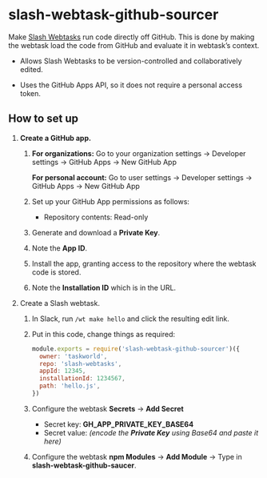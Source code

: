 # slash-webtask-github-sourcer

Make [Slash Webtasks](https://webtask.io/slack) run code directly off GitHub.
This is done by making the webtask load the code from GitHub and evaluate it in webtask’s context.

- Allows Slash Webtasks to be version-controlled and collaboratively edited.

- Uses the GitHub Apps API, so it does not require a personal access token.

## How to set up

1. **Create a GitHub app.**

   1. **For organizations:** Go to your organization settings &rarr; Developer settings &rarr; GitHub Apps &rarr; New GitHub App

      **For personal account:** Go to user settings &rarr; Developer settings &rarr; GitHub Apps &rarr; New GitHub App

   2. Set up your GitHub App permissions as follows:

      - Repository contents: Read-only

   3. Generate and download a **Private Key**.

   4. Note the **App ID**.

   5. Install the app, granting access to the repository where the webtask code is stored.

   6. Note the **Installation ID** which is in the URL.

2. Create a Slash webtask.

   1. In Slack, run `/wt make hello` and click the resulting edit link.

   2. Put in this code, change things as required:

      ```js
      module.exports = require('slash-webtask-github-sourcer')({
        owner: 'taskworld',
        repo: 'slash-webtasks',
        appId: 12345,
        installationId: 1234567,
        path: 'hello.js',
      })
      ```

   3. Configure the webtask **Secrets** &rarr; **Add Secret**

      - Secret key: **GH_APP_PRIVATE_KEY_BASE64**
      - Secret value: _(encode the **Private Key** using Base64 and paste it here)_

   4. Configure the webtask **npm Modules** &rarr; **Add Module** &rarr; Type in **slash-webtask-github-saucer**.
